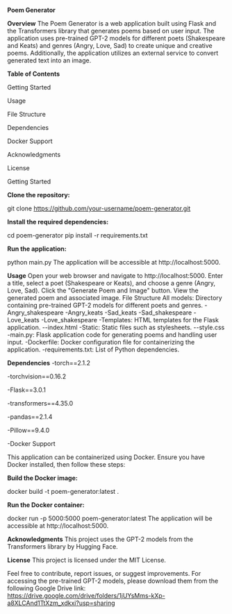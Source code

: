 **Poem Generator**

**Overview**
The Poem Generator is a web application built using Flask and the Transformers library that generates poems based on user input. The application uses pre-trained GPT-2 models for different poets (Shakespeare and Keats) and genres (Angry, Love, Sad) to create unique and creative poems. Additionally, the application utilizes an external service to convert generated text into an image.

**Table of Contents**

Getting Started

Usage

File Structure

Dependencies

Docker Support

Acknowledgments

License

Getting Started

**Clone the repository:**

git clone https://github.com/your-username/poem-generator.git

**Install the required dependencies:**

cd poem-generator
pip install -r requirements.txt

**Run the application:**

python main.py
The application will be accessible at http://localhost:5000.

**Usage**
Open your web browser and navigate to http://localhost:5000.
Enter a title, select a poet (Shakespeare or Keats), and choose a genre (Angry, Love, Sad).
Click the "Generate Poem and Image" button.
View the generated poem and associated image.
File Structure
All models: Directory containing pre-trained GPT-2 models for different poets and genres.
-Angry_shakespeare
-Angry_keats
-Sad_keats
-Sad_shakespeare
-Love_keats
-Love_shakespeare
-Templates: HTML templates for the Flask application.
--index.html
-Static: Static files such as stylesheets.
--style.css
-main.py: Flask application code for generating poems and handling user input.
-Dockerfile: Docker configuration file for containerizing the application.
-requirements.txt: List of Python dependencies.

**Dependencies**
-torch==2.1.2

-torchvision==0.16.2

-Flask==3.0.1

-transformers==4.35.0

-pandas==2.1.4

-Pillow==9.4.0

-Docker Support

This application can be containerized using Docker. Ensure you have Docker installed, then follow these steps:

**Build the Docker image:**

docker build -t poem-generator:latest .

**Run the Docker container:**

docker run -p 5000:5000 poem-generator:latest
The application will be accessible at http://localhost:5000.

**Acknowledgments**
This project uses the GPT-2 models from the Transformers library by Hugging Face.

**License**
This project is licensed under the MIT License.

Feel free to contribute, report issues, or suggest improvements. For accessing the pre-trained GPT-2 models, please download them from the following Google Drive link: https://drive.google.com/drive/folders/1jUYsMms-kXp-a8XLCAnd1TtXzm_xdkxi?usp=sharing
